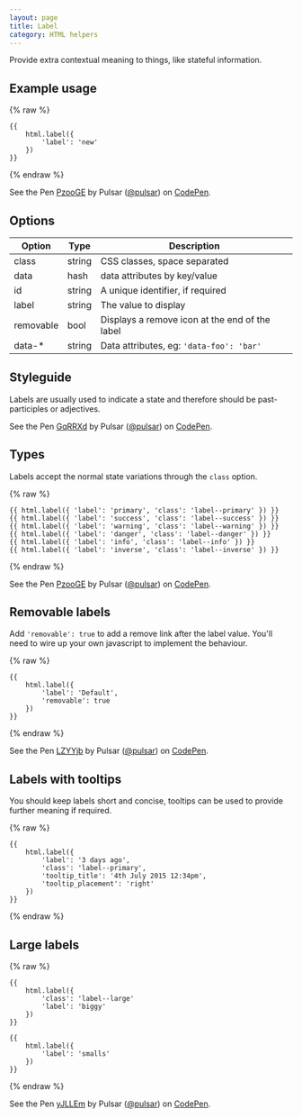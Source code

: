 ```yaml
---
layout: page
title: Label
category: HTML helpers
---
```


Provide extra contextual meaning to things, like stateful information.

## Example usage

{% raw %}
```twig
{{
    html.label({
        'label': 'new'
    })
}}
```
{% endraw %}
    
<p data-height="60" data-theme-id="24005" data-slug-hash="PzooGE" data-default-tab="result" data-user="pulsar" data-embed-version="2" class="codepen">See the Pen <a href="http://codepen.io/pulsar/pen/PzooGE/">PzooGE</a> by Pulsar (<a href="http://codepen.io/pulsar">@pulsar</a>) on <a href="http://codepen.io">CodePen</a>.</p>
<script async src="//assets.codepen.io/assets/embed/ei.js"></script>

## Options

Option    | Type   | Description
--------- | ------ | --------------------------------------------------------------
class     | string | CSS classes, space separated
data      | hash   | data attributes by key/value
id        | string | A unique identifier, if required
label     | string | The value to display
removable | bool   | Displays a remove icon at the end of the label
data-*    | string | Data attributes, eg: `'data-foo': 'bar'`

## Styleguide

Labels are usually used to indicate a state and therefore should be past-participles or adjectives.

<p data-height="160" data-theme-id="24005" data-slug-hash="GqRRXd" data-default-tab="result" data-user="pulsar" data-embed-version="2" class="codepen">See the Pen <a href="http://codepen.io/pulsar/pen/GqRRXd/">GqRRXd</a> by Pulsar (<a href="http://codepen.io/pulsar">@pulsar</a>) on <a href="http://codepen.io">CodePen</a>.</p>
<script async src="//assets.codepen.io/assets/embed/ei.js"></script>

## Types

Labels accept the normal state variations through the `class` option.

{% raw %}
```twig
{{ html.label({ 'label': 'primary', 'class': 'label--primary' }) }}
{{ html.label({ 'label': 'success', 'class': 'label--success' }) }}
{{ html.label({ 'label': 'warning', 'class': 'label--warning' }) }}
{{ html.label({ 'label': 'danger', 'class': 'label--danger' }) }}
{{ html.label({ 'label': 'info', 'class': 'label--info' }) }}
{{ html.label({ 'label': 'inverse', 'class': 'label--inverse' }) }}
```
{% endraw %}

<p data-height="60" data-theme-id="24005" data-slug-hash="PzooGE" data-default-tab="result" data-user="pulsar" data-embed-version="2" class="codepen">See the Pen <a href="http://codepen.io/pulsar/pen/PzooGE/">PzooGE</a> by Pulsar (<a href="http://codepen.io/pulsar">@pulsar</a>) on <a href="http://codepen.io">CodePen</a>.</p>
<script async src="//assets.codepen.io/assets/embed/ei.js"></script>

## Removable labels

Add `'removable': true` to add a remove link after the label value. You'll need to wire up your own javascript to implement the behaviour.

{% raw %}
```twig
{{
    html.label({
        'label': 'Default',
        'removable': true
    })
}}
```
{% endraw %}

<p data-height="60" data-theme-id="24005" data-slug-hash="LZYYjb" data-default-tab="result" data-user="pulsar" data-embed-version="2" class="codepen">See the Pen <a href="http://codepen.io/pulsar/pen/LZYYjb/">LZYYjb</a> by Pulsar (<a href="http://codepen.io/pulsar">@pulsar</a>) on <a href="http://codepen.io">CodePen</a>.</p>
<script async src="//assets.codepen.io/assets/embed/ei.js"></script>

## Labels with tooltips

You should keep labels short and concise, tooltips can be used to provide further meaning if required.

{% raw %}
```twig
{{
    html.label({
        'label': '3 days ago',
        'class': 'label--primary',
        'tooltip_title': '4th July 2015 12:34pm',
        'tooltip_placement': 'right'
    })
}}
```
{% endraw %}

## Large labels

{% raw %}
```twig
{{
    html.label({
        'class': 'label--large'
        'label': 'biggy'
    })
}}

{{
    html.label({
        'label': 'smalls'
    })
}}
```
{% endraw %}

<p data-height="60" data-theme-id="24005" data-slug-hash="yJLLEm" data-default-tab="result" data-user="pulsar" data-embed-version="2" class="codepen">See the Pen <a href="http://codepen.io/pulsar/pen/yJLLEm/">yJLLEm</a> by Pulsar (<a href="http://codepen.io/pulsar">@pulsar</a>) on <a href="http://codepen.io">CodePen</a>.</p>
<script async src="//assets.codepen.io/assets/embed/ei.js"></script>
